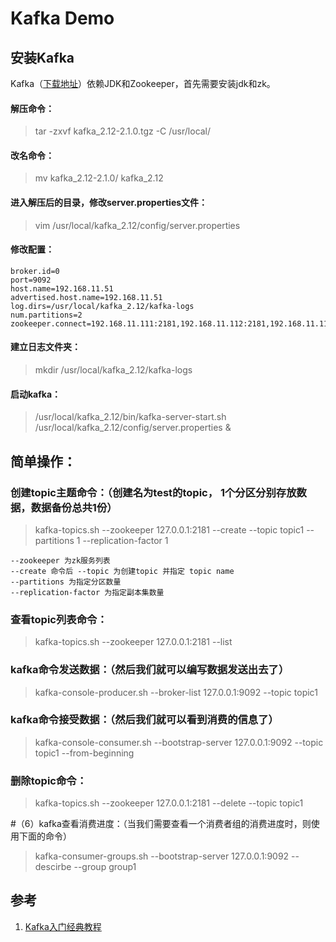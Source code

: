 # Kafka Demo

## 安装Kafka

Kafka（[下载地址](http://kafka.apache.org/downloads.html
)）依赖JDK和Zookeeper，首先需要安装jdk和zk。

#### 解压命令： 
> tar -zxvf kafka_2.12-2.1.0.tgz -C /usr/local/ 

#### 改名命令： 
> mv kafka_2.12-2.1.0/ kafka_2.12 

#### 进入解压后的目录，修改server.properties文件： 
> vim /usr/local/kafka_2.12/config/server.properties 

#### 修改配置： 
```text
broker.id=0 
port=9092 
host.name=192.168.11.51 
advertised.host.name=192.168.11.51 
log.dirs=/usr/local/kafka_2.12/kafka-logs 
num.partitions=2 
zookeeper.connect=192.168.11.111:2181,192.168.11.112:2181,192.168.11.113:2181 
```

#### 建立日志文件夹： 
> mkdir /usr/local/kafka_2.12/kafka-logs 

#### 启动kafka： 
> /usr/local/kafka_2.12/bin/kafka-server-start.sh /usr/local/kafka_2.12/config/server.properties &

## 简单操作： 
### 创建topic主题命令：（创建名为test的topic， 1个分区分别存放数据，数据备份总共1份）
> kafka-topics.sh --zookeeper 127.0.0.1:2181 --create --topic topic1 --partitions 1 --replication-factor 1

```text
--zookeeper 为zk服务列表 
--create 命令后 --topic 为创建topic 并指定 topic name 
--partitions 为指定分区数量 
--replication-factor 为指定副本集数量 
```

### 查看topic列表命令： 
> kafka-topics.sh --zookeeper 127.0.0.1:2181 --list 

### kafka命令发送数据：（然后我们就可以编写数据发送出去了） 
> kafka-console-producer.sh --broker-list 127.0.0.1:9092 --topic topic1 

### kafka命令接受数据：（然后我们就可以看到消费的信息了） 
> kafka-console-consumer.sh --bootstrap-server 127.0.0.1:9092 --topic topic1 --from-beginning 

### 删除topic命令： 
> kafka-topics.sh --zookeeper 127.0.0.1:2181 --delete --topic topic1 

#（6）kafka查看消费进度：（当我们需要查看一个消费者组的消费进度时，则使用下面的命令）
> kafka-consumer-groups.sh --bootstrap-server 127.0.0.1:9092 --descirbe --group group1

## 参考
1. [Kafka入门经典教程](https://blog.csdn.net/hmsiwtv/article/details/46960053)
